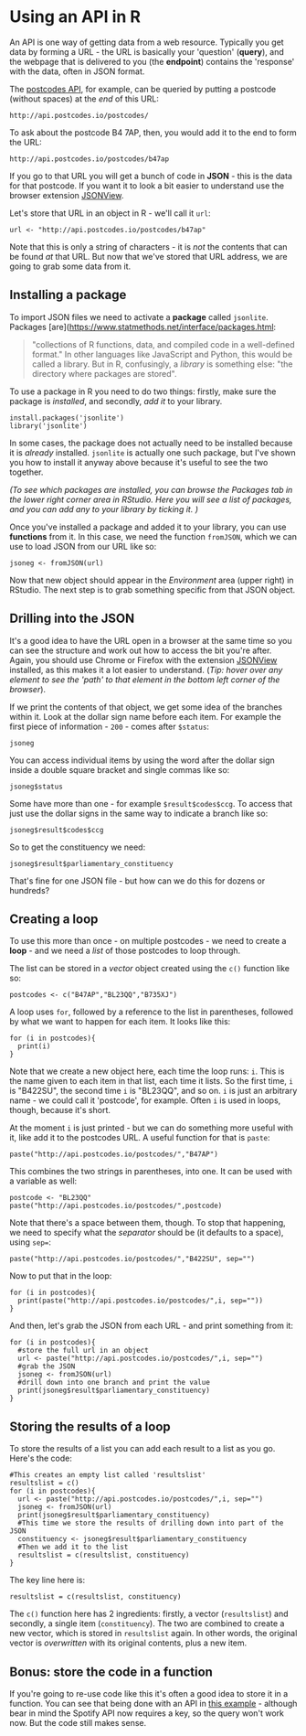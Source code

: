 # Using an API in R

An API is one way of getting data from a web resource. Typically you get data by forming a URL - the URL is basically your 'question' (**query**), and the webpage that is delivered to you (the **endpoint**) contains the 'response' with the data, often in JSON format.

The [postcodes API](http://api.postcodes.io/), for example, can be queried by putting a postcode (without spaces) at the *end* of this URL:

`http://api.postcodes.io/postcodes/`

To ask about the postcode B4 7AP, then, you would add it to the end to form the URL:

`http://api.postcodes.io/postcodes/b47ap`

If you go to that URL you will get a bunch of code in **JSON** - this is the data for that postcode. If you want it to look a bit easier to understand use the browser extension [JSONView](https://chrome.google.com/webstore/detail/jsonview/chklaanhfefbnpoihckbnefhakgolnmc?hl=en).

Let's store that URL in an object in R - we'll call it `url`:

```{r}
url <- "http://api.postcodes.io/postcodes/b47ap"
```

Note that this is only a string of characters - it is *not* the contents that can be found *at* that URL. But now that we've stored that URL address, we are going to grab some data from it.

## Installing a package

To import JSON files we need to activate a **package** called `jsonlite`. Packages [are](https://www.statmethods.net/interface/packages.html:

> "collections of R functions, data, and compiled code in a well-defined format." 
In other languages like JavaScript and Python, this would be called a library. But in R, confusingly, a *library* is something else: "the directory where packages are stored".

To use a package in R you need to do two things: firstly, make sure the package is *installed*, and secondly, *add it* to your library.

```{r}
install.packages('jsonlite')
library('jsonlite')
```

In some cases, the package does not actually need to be installed because it is *already* installed. `jsonlite` is actually one such package, but I've shown you how to install it anyway above because it's useful to see the two together.

*(To see which packages are installed, you can browse the *Packages* tab in the lower right corner area in RStudio. Here you will see a list of packages, and you can add any to your library by ticking it. )*

Once you've installed a package and added it to your library, you can use **functions** from it. In this case, we need the function `fromJSON`, which we can use to load JSON from our URL like so:

```{r}
jsoneg <- fromJSON(url)
```

Now that new object should appear in the *Environment* area (upper right) in RStudio. The next step is to grab something specific from that JSON object.

## Drilling into the JSON

It's a good idea to have the URL open in a browser at the same time so you can see the structure and work out how to access the bit you're after. Again, you should use Chrome or Firefox with the extension [JSONView](https://chrome.google.com/webstore/detail/jsonview/chklaanhfefbnpoihckbnefhakgolnmc?hl=en) installed, as this makes it a lot easier to understand. (*Tip: hover over any element to see the 'path' to that element in the bottom left corner of the browser*).

If we print the contents of that object, we get some idea of the branches within it. Look at the dollar sign name before each item. For example the first piece of information - `200` - comes after `$status`:

```{r}
jsoneg
```

You can access individual items by using the word after the dollar sign inside a double square bracket and single commas like so:

```{r}
jsoneg$status
```

Some have more than one - for example `$result$codes$ccg`. To access that just use the dollar signs in the same way to indicate a branch like so:

```{r}
jsoneg$result$codes$ccg
```

So to get the constituency we need:

```{r}
jsoneg$result$parliamentary_constituency
```

That's fine for one JSON file - but how can we do this for dozens or hundreds?

## Creating a loop

To use this more than once - on multiple postcodes - we need to create a **loop** - and we need a *list* of those postcodes to loop through.

The list can be stored in a *vector* object created using the `c()` function like so:

```{r}
postcodes <- c("B47AP","BL23QQ","B735XJ")
```

A loop uses `for`, followed by a reference to the list in parentheses, followed by what we want to happen for each item. It looks like this:

```{r}
for (i in postcodes){
  print(i)
}
```

Note that we create a new object here, each time the loop runs: `i`. This is the name given to each item in that list, each time it lists. So the first time, `i` is "B422SU", the second time `i` is "BL23QQ", and so on. `i` is just an arbitrary name - we could call it 'postcode', for example. Often `i` is used in loops, though, because it's short.

At the moment `i` is just printed - but we can do something more useful with it, like add it to the postcodes URL. A useful function for that is `paste`:

```{r}
paste("http://api.postcodes.io/postcodes/","B47AP")
```

This combines the two strings in parentheses, into one. It can be used with a variable as well:

```{r}
postcode <- "BL23QQ"
paste("http://api.postcodes.io/postcodes/",postcode)
```

Note that there's a space between them, though. To stop that happening, we need to specify what the *separator* should be (it defaults to a space), using `sep=`:

```{r}
paste("http://api.postcodes.io/postcodes/","B422SU", sep="")
```

Now to put that in the loop:

```{r}
for (i in postcodes){
  print(paste("http://api.postcodes.io/postcodes/",i, sep=""))
}
```

And then, let's grab the JSON from each URL - and print something from it:

```{r}
for (i in postcodes){
  #store the full url in an object
  url <- paste("http://api.postcodes.io/postcodes/",i, sep="")
  #grab the JSON
  jsoneg <- fromJSON(url)
  #drill down into one branch and print the value
  print(jsoneg$result$parliamentary_constituency)
}
```

## Storing the results of a loop

To store the results of a list you can add each result to a list as you go. Here's the code:

```{r}
#This creates an empty list called 'resultslist'
resultslist = c()
for (i in postcodes){
  url <- paste("http://api.postcodes.io/postcodes/",i, sep="")
  jsoneg <- fromJSON(url)
  print(jsoneg$result$parliamentary_constituency)
  #This time we store the results of drilling down into part of the JSON
  constituency <- jsoneg$result$parliamentary_constituency
  #Then we add it to the list
  resultslist = c(resultslist, constituency)
}
```

The key line here is:

`resultslist = c(resultslist, constituency)`

The `c()` function here has 2 ingredients: firstly, a vector (`resultslist`) and secondly, a single item (`constituency`). The two are combined to create a new vector, which is stored in `resultslist` again. In other words, the original vector is *overwritten* with its original contents, plus a new item.


## Bonus: store the code in a function 

If you're going to re-use code like this it's often a good idea to store it in a function. You can see that being done with an API in [this example](https://github.com/paulbradshaw/Rintro/blob/master/rAPI/spotify/using_spotify_api.Rmd) - although bear in mind the Spotify API now requires a key, so the query won't work now. But the code still makes sense.
